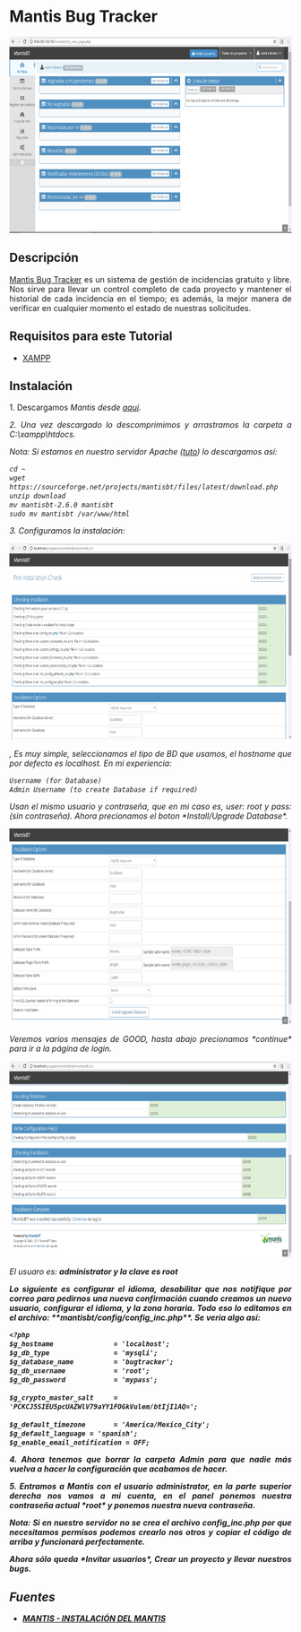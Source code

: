Mantis Bug Tracker
=======

<p align="center">
	<img src="https://github.com/ginppian/Mantis-Bug-Tracker-Install/blob/master/imgs/img1.png" width="682" height="350">
</p>

## Descripción

<p align="justify">
	<a href="https://www.mantisbt.org/">Mantis Bug Tracker</a> es un sistema de gestión de incidencias gratuito y libre. Nos sirve para llevar un control completo de cada proyecto y mantener el historial de cada incidencia en el tiempo; es además, la mejor manera de verificar en cualquier momento el estado de nuestras solicitudes.
</p>

## Requisitos para este Tutorial

* <a href="https://www.apachefriends.org/es/index.html">XAMPP</a>

## Instalación

<p align="justify">
	1. Descargamos <i>Mantis<i> desde <a href="https://www.mantisbt.org/download.php">aquí</a>.
</p>

<p align="justify">
	2. Una vez descargado lo descomprimimos y arrastramos la carpeta a <i>C:\xampp\htdocs<i>.
</p>

 
<p align="justify">
	Nota: Si estamos en nuestro servidor Apache (<a href="https://github.com/ginppian/Traccar4">tuto</a>) lo descargamos así:
</p>

```
cd ~
wget https://sourceforge.net/projects/mantisbt/files/latest/download.php
unzip download
mv mantisbt-2.6.0 mantisbt
sudo mv mantisbt /var/www/html
```

<p align="justify">
	3. Configuramos la instalación:
</p>

<p align="center">
	<img src="https://github.com/ginppian/Mantis-Bug-Tracker-Install/blob/master/imgs/img2.png" width="682" height="350">
</p>

<p align="justify">, 
	Es muy simple, seleccionamos el tipo de BD que usamos, el hostname que por defecto es <i>localhost<i>. En mi experiencia:
</p>

```
Username (for Database)
Admin Username (to create Database if required)
```

<p align="justify">
	Usan el mismo usuario y contraseña, que en mi caso es, user: <i>root<i> y pass: (sin contraseña). Ahora precionamos el boton *Install/Upgrade Database*.
</p>

<p align="center">
	<img src="https://github.com/ginppian/Mantis-Bug-Tracker-Install/blob/master/imgs/img3.png" width="682" height="350">
</p>

<p align="justify">
	Veremos varios mensajes de <i>GOOD<i>, hasta abajo precionamos *continue* para ir a la página de login.
</p>

<p align="center">
	<img src="https://github.com/ginppian/Mantis-Bug-Tracker-Install/blob/master/imgs/img4.png" width="682" height="350">
</p>

<p align="justify">
	El usuaro es: <b>administrator<b> y la clave es <b>root<b>
</p>

<p align="justify">
	Lo siguiente es configurar el idioma, desabilitar que nos notifique por correo para pedirnos una nueva confirmación cuando creamos un nuevo usuario, configurar el idioma, y la zona horaria. Todo eso lo editamos en el archivo: **mantisbt/config/config_inc.php**. Se vería algo así:
</p>

```
<?php
$g_hostname               = 'localhost';
$g_db_type                = 'mysqli';
$g_database_name          = 'bugtracker';
$g_db_username            = 'root';
$g_db_password            = 'mypass';

$g_crypto_master_salt     = 'PCKCJ5SIEU5pcUAZWlV79aYY1FOGkVulem/btIjI1AQ=';

$g_default_timezone       = 'America/Mexico_City';
$g_default_language = 'spanish';
$g_enable_email_notification = OFF;

```

<p align="justify">
	4. Ahora tenemos que borrar la carpeta <b>Admin<b> para que nadie más vuelva a hacer la configuración que acabamos de hacer.
</p>

<p align="justify">
	5. Entramos a <i>Mantis<i> con el usuario administrator, en la parte superior derecha nos vamos a mi cuenta, en el panel ponemos nuestra contraseña actual *root* y ponemos nuestra nueva contraseña.
</p>

<p align="justify">
	Nota: Si en nuestro servidor no se crea el archivo <i>config_inc.php<i> por que necesitamos permisos podemos crearlo nos otros y copiar el código de arriba y funcionará perfectamente.
</p>


<p align="justify">
	Ahora sólo queda *Invitar usuarios*, <i>Crear un proyecto<i> y llevar nuestros bugs. 
</p>

## Fuentes

* <a href="http://www.programandoconcafe.com/2012/06/mantis-instalacion-del-mantis.html">MANTIS - INSTALACIÓN DEL MANTIS</a>





